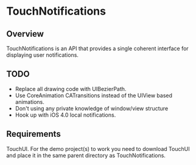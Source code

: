 # TouchNotifications

## Overview

TouchNotifications is an API that provides a single coherent interface for displaying user notifications.

## TODO

* Replace all drawing code with UIBezierPath.
* Use CoreAnimation CATransitions instead of the UIView based animations.
* Don't using any private knowledge of window/view structure
* Hook up with iOS 4.0 local notifications.

## Requirements

TouchUI. For the demo project(s) to work you need to download TouchUI and place it in the same parent directory as TouchNotifications.
